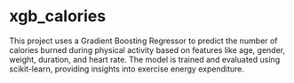 # xgb_calories
This project uses a Gradient Boosting Regressor to predict the number of calories burned during physical activity based on features like age, gender, weight, duration, and heart rate. The model is trained and evaluated using scikit-learn, providing insights into exercise energy expenditure.
